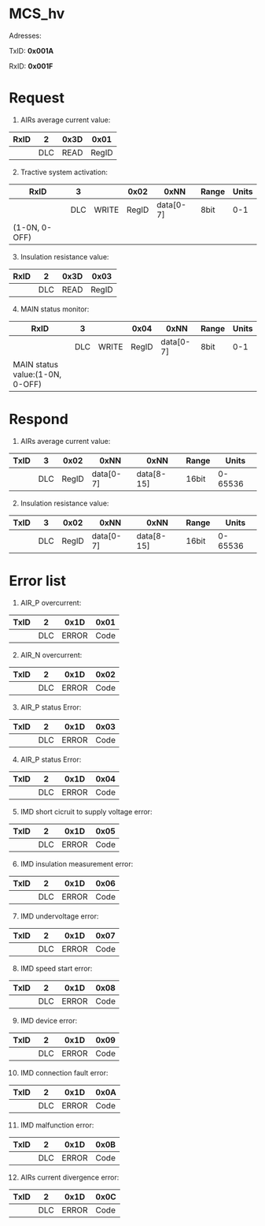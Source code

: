# MCS_hv

Adresses:

TxID: **0x001A**

RxID: **0x001F**


# Request
1) AIRs average current value:

|RxID  |2      |0x3D   |0x01   |
|------|-------|-------|-------|
|      |DLC    |READ   |RegID  |

2) Tractive system activation:

|RxID            |3      |       |0x02   |0xNN       |Range |Units|
|----------------|-------|-------|-------|-----------|------|-----|
|                |DLC    |WRITE  |RegID  |data[0-7]  |8bit  |0-1  |
|(1-0N, 0-OFF)   |       |       |       |           |      |     |

3) Insulation resistance value:

|RxID  |2      |0x3D   |0x03   |
|------|-------|-------|-------|
|      |DLC    |READ   |RegID  |

4) MAIN status monitor:

|RxID                           |3      |       |0x04   |0xNN       |Range |Units|
|-------------------------------|-------|-------|-------|-----------|------|-----|
|                               |DLC    |WRITE  |RegID  |data[0-7]  |8bit  |0-1  |
|MAIN status value:(1-0N, 0-OFF)|       |       |       |           |      |     |

# Respond
1) AIRs average current value:

|TxID  |3      |0x02   |0xNN      |0xNN       |Range |Units    |
|------|-------|-------|----------|-----------|------|---------|
|      |DLC    |RegID  |data[0-7] |data[8-15] |16bit |0-65536  |

2) Insulation resistance value:

|TxID  |3      |0x02   |0xNN      |0xNN       |Range |Units    |
|------|-------|-------|----------|-----------|------|---------|
|      |DLC    |RegID  |data[0-7] |data[8-15] |16bit |0-65536  |

# Error list
1) AIR_P overcurrent:

|TxID  |2      |0x1D   |0x01   |
|------|-------|-------|-------|
|      |DLC    |ERROR  |Code   |

2) AIR_N overcurrent:

|TxID  |2      |0x1D   |0x02   |
|------|-------|-------|-------|
|      |DLC    |ERROR  |Code   |

3) AIR_P status Error:

|TxID  |2      |0x1D   |0x03   |
|------|-------|-------|-------|
|      |DLC    |ERROR  |Code   |

4) AIR_P status Error:

|TxID  |2      |0x1D   |0x04   |
|------|-------|-------|-------|
|      |DLC    |ERROR  |Code   |

5) IMD short cicruit to supply voltage error:

|TxID  |2      |0x1D   |0x05   |
|------|-------|-------|-------|
|      |DLC    |ERROR  |Code   |

6) IMD insulation measurement error:

|TxID  |2      |0x1D   |0x06   |
|------|-------|-------|-------|
|      |DLC    |ERROR  |Code   |

7) IMD undervoltage error:

|TxID  |2      |0x1D   |0x07   |
|------|-------|-------|-------|
|      |DLC    |ERROR  |Code   |

8) IMD speed start error:

|TxID  |2      |0x1D   |0x08   |
|------|-------|-------|-------|
|      |DLC    |ERROR  |Code   |

9) IMD device error:

|TxID  |2      |0x1D   |0x09   |
|------|-------|-------|-------|
|      |DLC    |ERROR  |Code   |

10) IMD connection fault error:

|TxID  |2      |0x1D   |0x0A   |
|------|-------|-------|-------|
|      |DLC    |ERROR  |Code   |

11) IMD malfunction error:

|TxID  |2      |0x1D   |0x0B   |
|------|-------|-------|-------|
|      |DLC    |ERROR  |Code   |

12) AIRs current divergence error:

|TxID  |2      |0x1D   |0x0C   |
|------|-------|-------|-------|
|      |DLC    |ERROR  |Code   |
